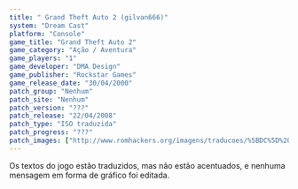 ```yaml
---
title: " Grand Theft Auto 2 (gilvan666)"
system: "Dream Cast"
platform: "Console"
game_title: "Grand Theft Auto 2"
game_category: "Ação / Aventura"
game_players: "1"
game_developer: "DMA Design"
game_publisher: "Rockstar Games"
game_release_date: "30/04/2000"
patch_group: "Nenhum"
patch_site: "Nenhum"
patch_version: "???"
patch_release: "22/04/2008"
patch_type: "ISO traduzida"
patch_progress: "???"
patch_images: ["http://www.romhackers.org/imagens/traducoes/%5BDC%5D%20Grand%20Theft%20Auto%202%20-%20gilvan666%20-%201.jpg","http://www.romhackers.org/imagens/traducoes/%5BDC%5D%20Grand%20Theft%20Auto%202%20-%20gilvan666%20-%202.jpg","http://www.romhackers.org/imagens/traducoes/%5BDC%5D%20Grand%20Theft%20Auto%202%20-%20gilvan666%20-%203.jpg"]
---
```

Os textos do jogo estão traduzidos, mas não estão acentuados, e nenhuma mensagem em forma de gráfico foi editada.